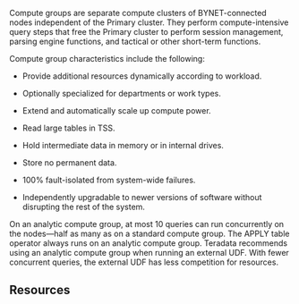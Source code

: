 
Compute groups are separate compute clusters of BYNET-connected nodes independent of the Primary cluster. They perform compute-intensive query steps that free the Primary cluster to perform session management, parsing engine functions, and tactical or other short-term functions.

Compute group characteristics include the following:

-   Provide additional resources dynamically according to workload.

-   Optionally specialized for departments or work types.

-   Extend and automatically scale up compute power.

-   Read large tables in TSS.

-   Hold intermediate data in memory or in internal drives.

-   Store no permanent data.

-   100% fault-isolated from system-wide failures.

-   Independently upgradable to newer versions of software without disrupting the rest of the system.


On an analytic compute group, at most 10 queries can run concurrently on the nodes—half as many as on a standard compute group. The APPLY table operator always runs on an analytic compute group. Teradata recommends using an analytic compute group when running an external UDF. With fewer concurrent queries, the external UDF has less competition for resources.

## Resources



